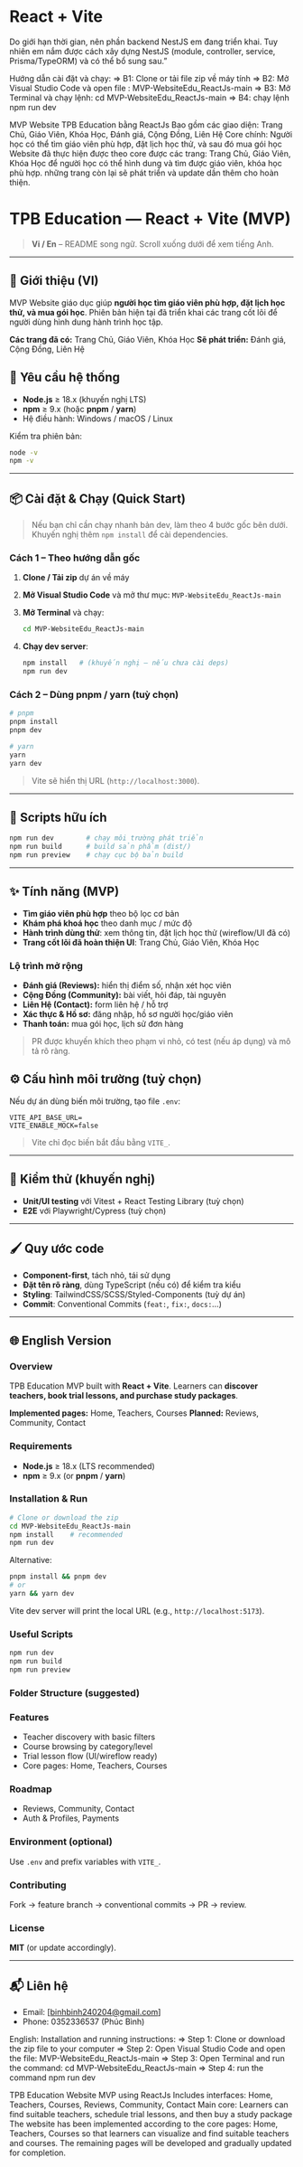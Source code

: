 # React + Vite
Do giới hạn thời gian, nên phần backend NestJS em đang triển khai. Tuy nhiên em nắm được cách xây dựng NestJS (module, controller, service, Prisma/TypeORM) và có thể bổ sung sau.”

Hướng dẫn cài đặt và chạy:
=> B1: Clone or tải file zip về máy tính
=> B2: Mở Visual Studio Code và open file : MVP-WebsiteEdu_ReactJs-main
=> B3: Mở Terminal và chạy lệnh: cd MVP-WebsiteEdu_ReactJs-main
=> B4: chạy lệnh npm run dev

MVP Website TPB Education bằng ReactJs
Bao gồm các giao diện: Trang Chủ, Giáo Viên, Khóa Học, Đánh giá, Cộng Đồng, Liên Hệ
Core chính: Người học có thể tìm giáo viên phù hợp, đặt lịch học thử, và sau đó mua gói học
Website đã thực hiện được theo core được các trang: Trang Chủ, Giáo Viên, Khóa Học để người học có thể hình dung và tìm được giáo viên, khóa học phù hợp.
những trang còn lại sẽ phát triển và update dần thêm cho hoàn thiện.
# TPB Education — React + Vite (MVP)

> **Vi / En** – README song ngữ. Scroll xuống dưới để xem tiếng Anh.

---

## 🧭 Giới thiệu (VI)

MVP Website giáo dục giúp **người học tìm giáo viên phù hợp, đặt lịch học thử, và mua gói học**. Phiên bản hiện tại đã triển khai các trang cốt lõi để người dùng hình dung hành trình học tập.

**Các trang đã có:** Trang Chủ, Giáo Viên, Khóa Học
**Sẽ phát triển:** Đánh giá, Cộng Đồng, Liên Hệ


## 🚀 Yêu cầu hệ thống

* **Node.js** ≥ 18.x (khuyến nghị LTS)
* **npm** ≥ 9.x (hoặc **pnpm** / **yarn**)
* Hệ điều hành: Windows / macOS / Linux

Kiểm tra phiên bản:

```bash
node -v
npm -v
```

---

## 📦 Cài đặt & Chạy (Quick Start)

> Nếu bạn chỉ cần chạy nhanh bản dev, làm theo 4 bước gốc bên dưới. Khuyến nghị thêm `npm install` để cài dependencies.

### Cách 1 – Theo hướng dẫn gốc

1. **Clone / Tải zip** dự án về máy
2. **Mở Visual Studio Code** và mở thư mục: `MVP-WebsiteEdu_ReactJs-main`
3. **Mở Terminal** và chạy:

   ```bash
   cd MVP-WebsiteEdu_ReactJs-main
   ```
4. **Chạy dev server**:

   ```bash
   npm install   # (khuyến nghị – nếu chưa cài deps)
   npm run dev
   ```

### Cách 2 – Dùng pnpm / yarn (tuỳ chọn)

```bash
# pnpm
pnpm install
pnpm dev

# yarn
yarn
yarn dev
```

> Vite sẽ hiển thị URL (`http://localhost:3000`).

---

## 🧰 Scripts hữu ích

```bash
npm run dev        # chạy môi trường phát triển
npm run build      # build sản phẩm (dist/)
npm run preview    # chạy cục bộ bản build
```
---

## ✨ Tính năng (MVP)

* **Tìm giáo viên phù hợp** theo bộ lọc cơ bản
* **Khám phá khoá học** theo danh mục / mức độ
* **Hành trình dùng thử**: xem thông tin, đặt lịch học thử (wireflow/UI đã có)
* **Trang cốt lõi đã hoàn thiện UI**: Trang Chủ, Giáo Viên, Khóa Học

### Lộ trình mở rộng

* **Đánh giá (Reviews):** hiển thị điểm số, nhận xét học viên
* **Cộng Đồng (Community):** bài viết, hỏi đáp, tài nguyên
* **Liên Hệ (Contact):** form liên hệ / hỗ trợ
* **Xác thực & Hồ sơ:** đăng nhập, hồ sơ người học/giáo viên
* **Thanh toán:** mua gói học, lịch sử đơn hàng

> PR được khuyến khích theo phạm vi nhỏ, có test (nếu áp dụng) và mô tả rõ ràng.

## ⚙️ Cấu hình môi trường (tuỳ chọn)

Nếu dự án dùng biến môi trường, tạo file `.env`:

```
VITE_API_BASE_URL=
VITE_ENABLE_MOCK=false
```

> Vite chỉ đọc biến bắt đầu bằng `VITE_`.

---

## 🧪 Kiểm thử (khuyến nghị)

* **Unit/UI testing** với Vitest + React Testing Library (tuỳ chọn)
* **E2E** với Playwright/Cypress (tuỳ chọn)

---

## 🖌️ Quy ước code

* **Component-first**, tách nhỏ, tái sử dụng
* **Đặt tên rõ ràng**, dùng TypeScript (nếu có) để kiểm tra kiểu
* **Styling**: TailwindCSS/SCSS/Styled-Components (tuỳ dự án)
* **Commit**: Conventional Commits (`feat:`, `fix:`, `docs:`…)

---


## 🌐 English Version

### Overview

TPB Education MVP built with **React + Vite**. Learners can **discover teachers, book trial lessons, and purchase study packages**.

**Implemented pages:** Home, Teachers, Courses
**Planned:** Reviews, Community, Contact

### Requirements

* **Node.js** ≥ 18.x (LTS recommended)
* **npm** ≥ 9.x (or **pnpm** / **yarn**)

### Installation & Run

```bash
# Clone or download the zip
cd MVP-WebsiteEdu_ReactJs-main
npm install    # recommended
npm run dev
```

Alternative:

```bash
pnpm install && pnpm dev
# or
yarn && yarn dev
```

Vite dev server will print the local URL (e.g., `http://localhost:5173`).

### Useful Scripts

```bash
npm run dev
npm run build
npm run preview
```

### Folder Structure (suggested)


### Features

* Teacher discovery with basic filters
* Course browsing by category/level
* Trial lesson flow (UI/wireflow ready)
* Core pages: Home, Teachers, Courses

### Roadmap

* Reviews, Community, Contact
* Auth & Profiles, Payments

### Environment (optional)

Use `.env` and prefix variables with `VITE_`.

### Contributing

Fork → feature branch → conventional commits → PR → review.

### License

**MIT** (or update accordingly).

---

## 📬 Liên hệ
* Email: [binhbinh240204@gmail.com]
* Phone: 0352336537 (Phúc Bình)

English: 
Installation and running instructions:
=> Step 1: Clone or download the zip file to your computer
=> Step 2: Open Visual Studio Code and open the file: MVP-WebsiteEdu_ReactJs-main
=> Step 3: Open Terminal and run the command: cd MVP-WebsiteEdu_ReactJs-main
=> Step 4: run the command npm run dev

TPB Education Website MVP using ReactJs
Includes interfaces: Home, Teachers, Courses, Reviews, Community, Contact
Main core: Learners can find suitable teachers, schedule trial lessons, and then buy a study package
The website has been implemented according to the core pages: Home, Teachers, Courses so that learners can visualize and find suitable teachers and courses.
The remaining pages will be developed and gradually updated for completion.

